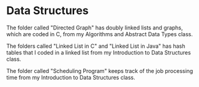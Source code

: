 # Data Structures
The folder called "Directed Graph" has doubly linked lists and graphs, which are coded in C, from my Algorithms and Abstract Data Types class.

The folders called "Linked List in C" and "Linked List in Java" has hash tables that I coded in a linked list from my Introduction to Data Structures class.   

The folder called "Scheduling Program" keeps track of the job processing time from my Introduction to Data Structures class. 
